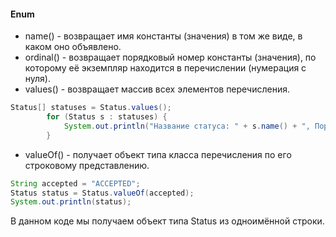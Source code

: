 #### Enum
- name() - возвращает имя константы (значения) в том же виде, в каком оно объявлено.
- ordinal() - возвращает порядковый номер константы (значения), по которому её экземпляр находится в перечислении (нумерация с нуля).
- values() - возвращает массив всех элементов перечисления.

```java
Status[] statuses = Status.values();
        for (Status s : statuses) {
            System.out.println("Название статуса: " + s.name() + ", Порядковый номер статуса: " + s.ordinal());
        }
```

- valueOf() - получает объект типа класса перечисления по его строковому представлению.
```java
String accepted = "ACCEPTED";
Status status = Status.valueOf(accepted);
System.out.println(status);
```
В данном коде мы получаем объект типа Status из одноимённой строки.